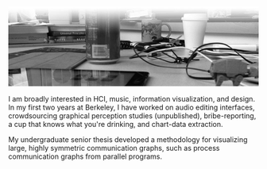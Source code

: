 ![The desk.](img/desk-fade.jpg)

I am broadly interested in HCI, music, information visualization, and
design. In my first two years at Berkeley, I have worked on audio
editing interfaces, crowdsourcing graphical perception studies
(unpublished), bribe-reporting, a cup that knows what you're drinking,
and chart-data extraction.

My undergraduate senior thesis developed a methodology for visualizing
large, highly symmetric communication graphs, such as process
communication graphs from parallel programs.